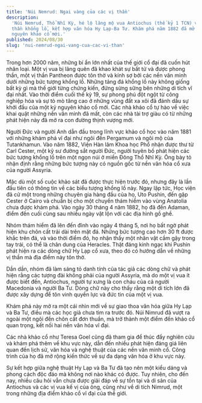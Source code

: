 ```yaml
---
title: 'Núi Nemrud: Ngai vàng của các vị thần'
description:
  'Núi Nemrud, Thổ Nhĩ Kỳ, hé lộ lăng mộ vua Antiochus (thế kỷ 1 TCN) với tượng
  thần khổng lồ, kết hợp văn hóa Hy Lạp-Ba Tư. Khám phá năm 1882 đã mở ra kỷ
  nguyên khảo cổ mới.'
published: 2024/08/30
slug: 'nui-nemrud-ngai-vang-cua-cac-vi-than'
---
```


Trong hơn 2000 năm, những bí ẩn lớn nhất của thế giới cổ đại đã cuốn hút nhân
loại. Một vị vua bị lãng quên đã khao khát sự bất tử và được phong thần, một vị
thần Pantheon được tôn thờ và kính sợ bởi các nền văn minh dưới những bức tượng
khổng lồ. Những tảng đá khổng lồ này không giống bất kỳ gì mà thế giới từng
chứng kiến, đứng sừng sững bên những di tích vĩ đại nhất. Vào thời điểm cuối thế
kỷ 19, sự phong phú đột ngột từ công nghiệp hóa và sự tò mò tăng cao ở những
vùng đất xa xôi đã đánh dấu sự khởi đầu của một kỷ nguyên khảo cổ mới. Các nhà
khảo cổ tự hào về việc khai quật những nền văn minh đã mất, còn các nhà tài trợ
giàu có từ những phát hiện này đã mở ra con đường thịnh vượng mới.

Người Đức và người Anh dẫn đầu trong lĩnh vực khảo cổ học vào năm 1881 với những
khám phá vĩ đại như ngôi đền Pergamum và ngôi mộ của Tutankhamun. Vào năm 1882,
Viện Hàn lâm Khoa học Phổ nhận được thư từ Carl Cester, một kỹ sư đường sắt
người Đức, người tuyên bố phát hiện các bức tượng khổng lồ trên một ngọn núi ở
miền Đông Thổ Nhĩ Kỳ. Ông bày tỏ nhận định rằng những bức tượng này có nguồn gốc
từ nền văn hóa cổ xưa của người Assyria.

Mặc dù một số cuộc khảo sát đã được thực hiện trước đó, nhưng đây là lần đầu
tiên có thông tin về các biểu tượng khổng lồ này. Ngay lập tức, Học viện đã cử
một trong những chuyên gia hàng đầu của họ, Uto Pushin, đến gặp Cester ở Cairo
và chuẩn bị cho một chuyến thám hiểm vào vùng Anatolia chưa được khám phá. Vào
ngày 30 tháng 4 năm 1882, họ đã đến Adaman, điểm đến cuối cùng sau nhiều ngày
vật lộn với các địa hình gồ ghề.

Nhóm thám hiểm đã lên đến đỉnh vào ngày 4 tháng 5, nơi họ bất ngờ phát hiện khu
chôn cất trải dài trên mặt đá. Những bức tượng cao hơn 30 ft được khắc trên đá,
và vào thời điểm đó, họ nhận thấy một nhân vật cầm gậy trong tay trái, có thể là
chân dung của Heracles. Thật đáng kinh ngạc khi Pushin phát hiện ra các dòng chữ
Hy Lạp cổ xưa, theo đó có hướng dẫn về những vị thần mà địa điểm này tôn thờ.

Dần dần, nhóm đã làm sáng tỏ danh tính của tác giả các dòng chữ và phát hiện
rằng các tượng đài không phải của người Assyria, mà do một vị vua ít được biết
đến, Antiochus, người tự xưng là con cháu của cả người Macedonia và người Ba Tư.
Dòng chữ này cho thấy rằng một di tích lớn đã được xây dựng để tôn vinh quyền
lực và đức tin của một vị vua.

Khám phá này mở ra một cái nhìn mới về sự giao thoa văn hóa giữa Hy Lạp và Ba
Tư, điều mà các học giả chưa tìm ra trước đó. Núi Nimrud đã vượt ra ngoài một
ngôi đền chôn cất đơn thuần, mà trở thành một điểm đến khảo cổ quan trọng, kết
nối hai nền văn hóa vĩ đại.

Các nhà khảo cổ như Teresa Goel cũng đã tham gia để thúc đẩy nghiên cứu và khám
phá thêm về khu vực này, dẫn đến nhiều phát hiện đáng giá liên quan đến lịch sử,
văn hóa và nghệ thuật của các nền văn minh cổ. Công trình của họ đã mở rộng kiến
thức về sự đa dạng văn hóa ở khu vực này.

Sự kết hợp giữa nghệ thuật Hy Lạp và Ba Tư đã tạo nên một kiểu dáng và phong
cách độc đáo mà không nơi nào khác có được. Tuy nhiên, cho đến nay, nhiều câu
hỏi vẫn chưa được giải đáp về sự tồn tại và di sản của Antiochus và các vị vua
kế vị của ông, cũng như về di tích Nimrud, một trong những địa điểm khảo cổ vĩ
đại của thế giới.
